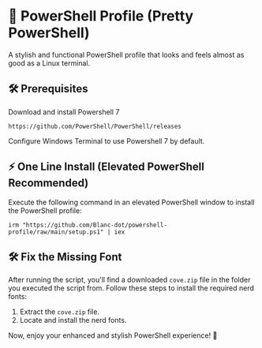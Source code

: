# 🎨 PowerShell Profile (Pretty PowerShell)

A stylish and functional PowerShell profile that looks and feels almost as good as a Linux terminal.

## 🛠️ Prerequisites

Download and install Powershell 7

```
https://github.com/PowerShell/PowerShell/releases
```

Configure Windows Terminal to use Powershell 7 by default.

## ⚡ One Line Install (Elevated PowerShell Recommended)

Execute the following command in an elevated PowerShell window to install the PowerShell profile:

```
irm "https://github.com/Blanc-dot/powershell-profile/raw/main/setup.ps1" | iex
```

## 🛠️ Fix the Missing Font

After running the script, you'll find a downloaded `cove.zip` file in the folder you executed the script from. Follow these steps to install the required nerd fonts:

1. Extract the `cove.zip` file.
2. Locate and install the nerd fonts.

Now, enjoy your enhanced and stylish PowerShell experience! 🚀
